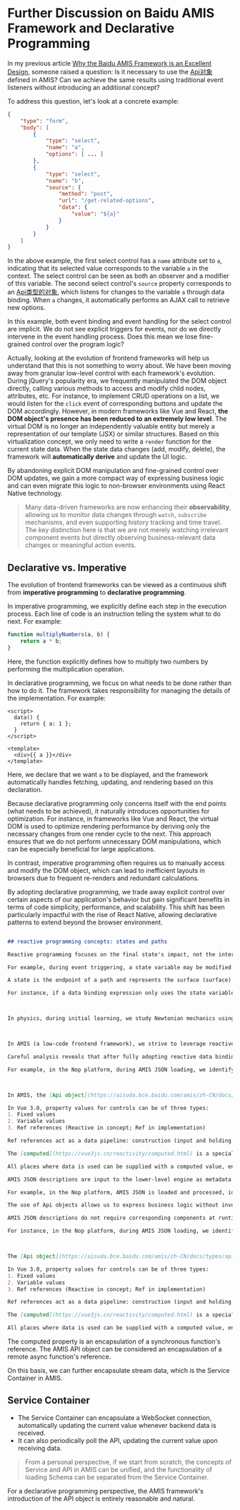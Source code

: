 # Further Discussion on Baidu AMIS Framework and Declarative Programming

In my previous article [Why the Baidu AMIS Framework is an Excellent Design](https://zhuanlan.zhihu.com/p/599773955), someone raised a question: Is it necessary to use the [Api对象](https://aisuda.bce.baidu.com/amis/zh-CN/docs/types/api) defined in AMIS? Can we achieve the same results using traditional event listeners without introducing an additional concept?

To address this question, let's look at a concrete example:

```json
{
    "type": "form",
    "body": [
        {
            "type": "select",
            "name": "a",
            "options": [ ... ]
        },
        {
            "type": "select",
            "name": "b",
            "source": {
                "method": "post",
                "url": "/get-related-options",
                "data": {
                    "value": "${a}"
                }
            }
        }
    ]
}
```

In the above example, the first select control has a `name` attribute set to `a`, indicating that its selected value corresponds to the variable `a` in the context. The select control can be seen as both an observer and a modifier of this variable. The second select control's `source` property corresponds to an [Api类型的对象](https://aisuda.bce.baidu.com/amis/zh-CN/docs/types/api), which listens for changes to the variable `a` through data binding. When `a` changes, it automatically performs an AJAX call to retrieve new options.

In this example, both event binding and event handling for the select control are implicit. We do not see explicit triggers for events, nor do we directly intervene in the event handling process. Does this mean we lose fine-grained control over the program logic?

Actually, looking at the evolution of frontend frameworks will help us understand that this is not something to worry about. We have been moving away from granular low-level control with each framework's evolution. During jQuery's popularity era, we frequently manipulated the DOM object directly, calling various methods to access and modify child nodes, attributes, etc. For instance, to implement CRUD operations on a list, we would listen for the `click` event of corresponding buttons and update the DOM accordingly. However, in modern frameworks like Vue and React, **the DOM object's presence has been reduced to an extremely low level**. The virtual DOM is no longer an independently valuable entity but merely a representation of our template (JSX) or similar structures. Based on this virtualization concept, we only need to write a `render` function for the current state data. When the state data changes (add, modify, delete), the framework will **automatically derive** and update the UI logic.

By abandoning explicit DOM manipulation and fine-grained control over DOM updates, we gain a more compact way of expressing business logic and can even migrate this logic to non-browser environments using React Native technology.

> Many data-driven frameworks are now enhancing their **observability**, allowing us to monitor data changes through `watch`, `subscribe` mechanisms, and even supporting history tracking and time travel. The key distinction here is that we are not merely watching irrelevant component events but directly observing business-relevant data changes or meaningful action events.

## Declarative vs. Imperative

The evolution of frontend frameworks can be viewed as a continuous shift from **imperative programming** to **declarative programming**.

In imperative programming, we explicitly define each step in the execution process. Each line of code is an instruction telling the system what to do next. For example:

```javascript
function multiplyNumbers(a, b) {
    return a * b;
}
```

Here, the function explicitly defines how to multiply two numbers by performing the multiplication operation.

In declarative programming, we focus on what needs to be done rather than how to do it. The framework takes responsibility for managing the details of the implementation. For example:

```vue
<script>
  data() {
    return { a: 1 };
  }
</script>

<template>
  <div>{{ a }}</div>
</template>
```

Here, we declare that we want `a` to be displayed, and the framework automatically handles fetching, updating, and rendering based on this declaration.

Because declarative programming only concerns itself with the end points (what needs to be achieved), it naturally introduces opportunities for optimization. For instance, in frameworks like Vue and React, the virtual DOM is used to optimize rendering performance by deriving only the necessary changes from one render cycle to the next. This approach ensures that we do not perform unnecessary DOM manipulations, which can be especially beneficial for large applications.

In contrast, imperative programming often requires us to manually access and modify the DOM object, which can lead to inefficient layouts in browsers due to frequent re-renders and redundant calculations.

By adopting declarative programming, we trade away explicit control over certain aspects of our application's behavior but gain significant benefits in terms of code simplicity, performance, and scalability. This shift has been particularly impactful with the rise of React Native, allowing declarative patterns to extend beyond the browser environment.

```markdown

## reactive programming concepts: states and paths

Reactive programming focuses on the final state's impact, not the intermediate steps. The precise execution steps and order are often ignored, allowing for optimizations like caching and deferred processing.

For example, during event triggering, a state variable may be modified multiple times. However, only the final modification needs to be reflected in the UI. Previous modifications can be safely ignored.

A state is the endpoint of a path and represents the surface (surface) of the path. When examining the state space composed of business states, we often find that the number of relevant states is far fewer than the number of possible state transition paths (similar to dimensionality reduction).

For instance, if a data binding expression only uses the state variable `a`, then regardless of which state transition path leads to `a=1`, the related computations will yield identical results.



In physics, during initial learning, we study Newtonian mechanics using force concepts. We focus on precise paths and the forces acting at each point in the path. However, at a more advanced level, we use energy and action quantity concepts to find the minimal action paths that describe real-world processes.



In AMIS (a low-code frontend framework), we strive to leverage reactive data binding mechanisms for information transmission, minimizing reliance on imperative code as much as possible. This approach maximizes the proportion of declarative descriptions in the UI.

Careful analysis reveals that after fully adopting reactive data binding, the importance of component objects naturally diminishes (similar to DOM objects). At the implementation level, we can often omit specific component structures, even if the underlying system supports them.

For example, in the Nop platform, during AMIS JSON loading, we identify and execute compile-time XPL tags dynamically. These tags generate AMIS descriptions at runtime. This component can be seen as a pure function component existing only at compile time, not at runtime.



In AMIS, the [Api object](https://aisuda.bce.baidu.com/amis/zh-CN/docs/types/api) represents the natural evolution of the reactive data binding mechanism.

In Vue 3.0, property values for controls can be of three types:
1. Fixed values
2. Variable values
3. Ref references (Reactive in concept; Ref in implementation)

Ref references act as a data pipeline: construction (input and holding Ref) and usage (passing new values through Ref to external observers). To maximize the value of this pipeline, we should enrich its source and support further processing of the pipeline's data.

The [computed](https://vue3js.cn/reactivity/computed.html) is a special Ref that no longer represents a simple, mutable value. Instead, it encapsulates a function whose return value is tracked for reactivity. From a data perspective, the function has become a reactive value with automatic updates.

All places where data is used can be supplied with a computed value, ensuring that all inputs, processing, and outputs are business-related state data, not component-specific objects or properties.

AMIS JSON descriptions are input to the lower-level engine as metadata. They do not require corresponding components at runtime (unlike traditional UI components). We can decompose complex components into atomic components at compile time, requiring only basic support for specific atomic components at runtime.

For example, in the Nop platform, AMIS JSON is loaded and processed, identifying compile-time XPL tags to generate dynamic descriptions. This component behaves like a pure function component, existing only during compilation, not at runtime.

The use of Api objects allows us to express business logic without involving Component concepts. All inputs, processing, and outputs are related to state data, not UI components or their properties.

AMIS JSON descriptions do not require corresponding components at runtime. We can decompose complex components into atomic components at compile time, requiring only basic support for specific atomic components at runtime.

For instance, in the Nop platform, during AMIS JSON loading, we identify and execute compile-time XPL tags dynamically. These tags generate AMIS descriptions at runtime. This component can be seen as a pure function component existing only at compile time, not at runtime.



The [Api object](https://aisuda.bce.baidu.com/amis/zh-CN/docs/types/api) in AMIS represents the natural evolution of the reactive data binding mechanism.

In Vue 3.0, property values for controls can be of three types:
1. Fixed values
2. Variable values
3. Ref references (Reactive in concept; Ref in implementation)

Ref references act as a data pipeline: construction (input and holding Ref) and usage (passing new values through Ref to external observers). To maximize the value of this pipeline, we should enrich its source and support further processing of the pipeline's data.

The [computed](https://vue3js.cn/reactivity/computed.html) is a special Ref that no longer represents a simple, mutable value. Instead, it encapsulates a function whose return value is tracked for reactivity. From a data perspective, the function has become a reactive value with automatic updates.

All places where data is used can be supplied with a computed value, ensuring that all inputs, processing, and outputs are business-related state data, not component-specific objects or properties.
```


The computed property is an encapsulation of a synchronous function's reference. The AMIS API object can be considered an encapsulation of a remote async function's reference.

On this basis, we can further encapsulate stream data, which is the Service Container in AMIS.


## Service Container

- The Service Container can encapsulate a WebSocket connection, automatically updating the current value whenever backend data is received.
- It can also periodically poll the API, updating the current value upon receiving data.

> From a personal perspective, if we start from scratch, the concepts of Service and API in AMIS can be unified, and the functionality of loading Schema can be separated from the Service Container.



For a declarative programming perspective, the AMIS framework's introduction of the API object is entirely reasonable and natural.

